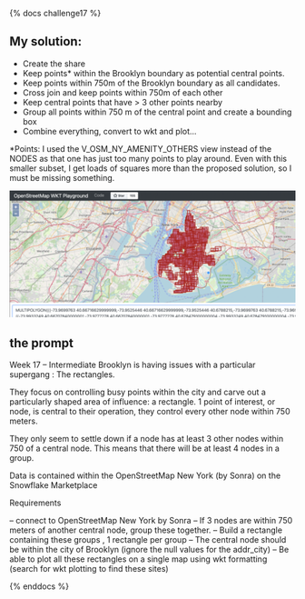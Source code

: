 {% docs challenge17 %}
## My solution:
- Create the share
- Keep points* within the Brooklyn boundary as potential central points.
- Keep points within 750m of the Brooklyn boundary as all candidates.
- Cross join and keep points within 750m of each other
- Keep central points that have > 3 other points nearby
- Group all points within 750 m of the central point and create a bounding box
- Combine everything, convert to wkt and plot...
  
*Points: I used the V_OSM_NY_AMENITY_OTHERS view instead of the NODES as that one has just too many points to play around.
Even with this smaller subset, I get loads of squares more than the proposed solution, so I must be missing something.

![map showing too many rectangles](https://raw.githubusercontent.com/dsmdavid/frostyfridays-sf/main/assets/ch_17.png)


## the prompt
Week 17 – Intermediate
Brooklyn is having issues with a particular supergang : The rectangles.

They focus on controlling busy points within the city and carve out a particularly shaped area of influence: a rectangle. 1 point of interest, or node, is central to their operation, they control every other node within 750 meters.

They only seem to settle down if a node has at least 3 other nodes within 750 of a central node. This means that there will be at least 4 nodes in a group.

Data is contained within the OpenStreetMap New York (by Sonra) on the Snowflake Marketplace

Requirements

– connect to OpenStreetMap New York by Sonra
– If 3 nodes are within 750 meters of another central node, group these together.
– Build a rectangle containing these groups , 1 rectangle per group
– The central node should be within the city of Brooklyn (ignore the null values for the addr_city)
– Be able to plot all these rectangles on a single map using wkt formatting (search for wkt plotting to find these sites)

{% enddocs %}